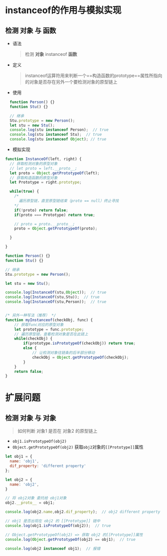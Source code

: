 # instanceof的作用与模拟实现

## 检测 对象 与 函数

* 语法
  
  > 检测 **对象** instanceof **函数**

* 定义
  
  > instanceof运算符用来判断一个==构造函数的prototype==属性所指向的对象是否存在另外一个要检测对象的原型链上

* 使用

```js
  function Person() {}
  function Stu() {}

  // 继承
  Stu.prototype = new Person();
  let stu = new Stu();
  console.log(stu instanceof Person);  // true
  console.log(stu instanceof Stu);  // true
  console.log(stu instanceof Object); // true
```

* 模拟实现

```js
function InstanceOf(left, right) {
  // 获取检测对象的原型对象
  // let proto = left.__proto__;
  let proto = Object.getPrototypeOf(left);
  // 获取构造函数的原型对象
  let Prototype = right.prototype;

  while(true) {
    /* 
      遍历原型链，直至原型链结束（proto == null）终止寻找
    */
    if(!proto) return false;
    if(proto === Prototype) return true;

    // proto = proto.__proto__;
    proto = Object.getPrototypeOf(proto);

  }

}

function Person() {}
function Stu() {}

// 继承
Stu.prototype = new Person();

let stu = new Stu();

console.log(InstanceOf(stu,Object));  // true
console.log(InstanceOf(stu,Stu));  // true
console.log(InstanceOf(stu,Person));  // true


/* 另外一种写法（推荐） */
function myInstanceof(checkObj, func) {
    // 获取func对应的原型对象
    let prototype = func.prototype;
    // 遍历原型链，查看检测对象是否在此链上
    while(checkObj) {
        if(prototype.isPrototypeOf(checkObj)) return true;
        else {
            // 让检测对象往链条的后半部分移动
            checkObj = Object.getPrototypeOf(checkObj);
        }
    }
    return false;
}
```

# 扩展问题

## 检测 对象 与 对象

> 如何判断 对象1 是否在 对象2 的原型链上

* `obj1.isPrototypeOf(obj2)`
* `Object.getPrototypeOf(obj2)` 获取`obj2`对象的`[[Prototype]]`属性

```js
let obj1 = {
  name: 'obj1',
  dif_property: 'different property'
};

let obj2 = {
  name: 'obj2',
}

// 将 obj2对象 委托给 obj1对象
obj2.__proto__ = obj1;

console.log(obj2.name,obj2.dif_property);  // obj2 different property

// obj1 是否出现在 obj2 的 [[Prototype]] 链中
console.log(obj1.isPrototypeOf(obj2));  // true

// Object.getPrototypeOf(obj2) => 获取 obj2 的[[Prototype]]属性
console.log(Object.getPrototypeOf(obj2) == obj1);  // true

console.log(obj2 instanceof obj1);  // 报错
```
